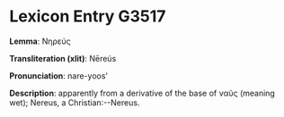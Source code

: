 # Lexicon Entry G3517

**Lemma**: Νηρεύς

**Transliteration (xlit)**: Nēreús

**Pronunciation**: nare-yoos'

**Description**:
apparently from a derivative of the base of ναῦς (meaning wet); Nereus, a Christian:--Nereus.
